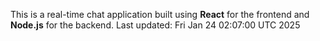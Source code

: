 This is a real-time chat application built using **React** for the frontend and **Node.js** for the backend.
Last updated: Fri Jan 24 02:07:00 UTC 2025
